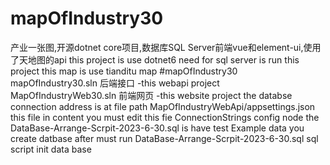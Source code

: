 
# mapOfIndustry30
产业一张图,开源dotnet core项目,数据库SQL Server前端vue和element-ui,使用了天地图的api
this project is use dotnet6 need for sql server is run this project this map is use tianditu map
#mapOfIndustry30
mapOfIndustry30.sln 后端接口 -this webapi project
MapOfIndustryWeb30.sln 前端网页 -this website project
the databse connection address is at file path
MapOfIndustryWebApi/appsettings.json
this file in content
you must edit this fie
ConnectionStrings 
config node
the DataBase-Arrange-Scrpit-2023-6-30.sql is have test Example data
you create datbase after must run DataBase-Arrange-Scrpit-2023-6-30.sql sql script init data base



